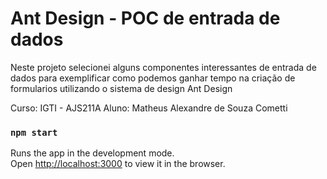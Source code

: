 # Ant Design - POC de entrada de dados

Neste projeto selecionei alguns componentes interessantes de entrada de dados para exemplificar como podemos ganhar tempo na criação de formularios utilizando o sistema de design Ant Design

Curso: IGTI - AJS211A
Aluno: Matheus Alexandre de Souza Cometti

### `npm start`

Runs the app in the development mode.\
Open [http://localhost:3000](http://localhost:3000) to view it in the browser.
